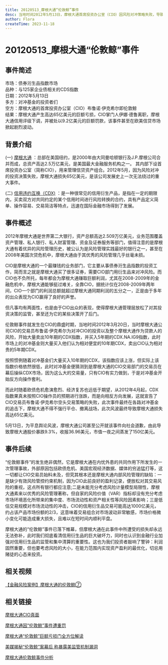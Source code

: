 ```yaml
---
title: 20120513_摩根大通“伦敦鲸”事件
desc: 当地时间2012年5月13日，摩根大通首席投资办公室（CIO）因风险对冲策略失败，导致摩根大通银行衍生品押注产生高达65亿美元的巨大亏损，这是摩根大通银行史上最大规模的亏损，因此事件对企业债的交易造成信贷市场的剧烈波动，所以该事件被称为“伦敦鲸事件”。
author: Flora
createTime: 2023-11-18
---
```


#  20120513_摩根大通“伦敦鲸”事件

## 事件简述
市场：债券洐生品指数市场  
品种：与125家企业债相关的CDS指数  
日期：2012年5月13日  
多方：对冲基金的投资者们  
空方：摩根大通的首席投资办公室（CIO）布鲁诺·伊克希尔即伦敦鲸  
结果：摩根大通产生高达65亿美元的巨额亏损，CIO掌门人伊娜·德鲁离职，摩根大通信用评级下调，并被处以9.2亿美元的巨额罚款，该事件甚至在欧美信贷市场掀起剧烈波动。	

## 背景介绍

(一) [摩根大通](https://baike.baidu.com/item/%E6%91%A9%E6%A0%B9%E5%A4%A7%E9%80%9A?fromModule=lemma_search-box#8) ：总部在美国纽约，是2000年由大同曼哈顿银行及J.P.摩根公司合并而成，总资产高达2.5万亿美元，是美国最大金融服务机构之一。 其内部下设首席投资办公室（简称CIO），用来管理信贷资产组合。2012年5月，因为风险对冲的投资决策失败，摩根大通损失65亿美元，是该公司发展史上一次无法绕过的重大事件。

(二) [信用违约互换（CDX)](https://baike.baidu.com/item/%E4%BF%A1%E7%94%A8%E8%BF%9D%E7%BA%A6%E4%BA%92%E6%8D%A2?fromModule=lemma_search-box) ：是一种很常见的信用衍生产品，是指在一定的期限内，买卖双方对共同约定的某个信用时间进行风险转换的合约，具有产品定义简单、操作容易、交易简洁等特点，迅速在国际金融市场得到了发展。

## 事件概述

2012年摩根大通是世界第二大银行，资产总额高达2.509万亿美元，业务范围覆盖资产管理、私人银行、私人财富管理、资金及证券服务等部门，值得注意的是摩根大通有着优异的风险管理历史，被公认为是风险管理实践最好的银行之一，甚至在2008年美国次贷危机中，摩根大通由于其优秀的风险管理几乎丝毫未损。

CIO是摩根大通的一个最赚钱的业务部门，它主要从事债券洐生品指数的投资工作，简而言之就是摩根大通买了很多证券，需要CIO部门用衍生品来对冲风险。而CIO也不负所托，每年都会为摩根大通赚取巨额利润，尤其在2008-2009年的金融危机中，摩根大通能够挺过难关，全靠CIO，据统计仅在2008-2009年两年间，CIO一个部门的利润总额就超过摩根大通同期利润的五分之一，正是由于多年的出众表现为CIO赢得了良好的声誉。

但凡事均有两面性，也是由于CIO出众的表现，使得摩根大通管理层放松了对其投资决策的监管，甚至还为它的某些决策开了后门。

伦敦鲸事件就发生在CIO的鼎盛时期，当地时间2012年3月20日，当时摩根大通公司CIO的交易员布鲁诺·伊克希尔为对冲CIO的投资以及整个摩根大通作为贷款人的风险，开始大量卖出10年期的CDX指数，并买入5年期的CDX.NA.IG9指数，此时市场上的对冲基金则大量买入他们认为相对便宜的10年期CDX，卖出CIO认为相对贵的5年期CDX。

按照惯例随着对冲基金们大量买入10年期的CDX，该指数应该上涨，但实际上该指数价格依然很低，此时对冲基金便猜测到是摩根大通的CIO交易部门的交易员在幕后操纵CDX市场，因为这么大的交易量，只有CIO有实力做到，于是对冲基金开始反方向操作套利。

而此时随着欧债危机愈演愈烈、经济复苏也远低于期望，从2012年4月起，CDX指数果真未按照CIO操作员的预期进行涨跌，而是向相反方向发展，这就宣告了CIO交易员布鲁诺·伊克希尔空头交易策略的失败，此次事件最终在各路对冲基金的追击下，摩根大通不得不强行平仓、撤离战场，此次风波最终导致摩根大通损失高达65亿美元。

5月13日，为平息舆论风波，摩根大通公司甚至公开就该事件向社会道歉，由此导致摩根大通股价暴跌9.3%，收报36.96美元，市值一夜之间蒸发了150亿美元。
## 事件后续
 “伦敦鲸事件”的发生绝非偶然，它是摩根大通在内忧外患的共同作用下所发生的一次管理事故，外部原因包括欧债危机、美国宏观经济数据、媒体的穷追猛打等，这一切都让CIO交易员始料未及，但究其根本还是摩根大通内部风险管理的缺陷：一是缺少有效风险管控约束机制，因为CIO此前良好的盈利记录，便放松对其交易风险的重视，这点所有银行都应注意;二是未能充分考虑风险计量模型局限性，摩根大通素来以优秀的风险管理著称，但自家的风险价值（VAR）指标却没有充分考虑市场环境恶化所带来的集中度、市场流动性和资产相关性等风险因素影响；三是低估交易规模对市场流动性的冲击，CIO的信用衍生品交易可能高达1000亿美元，约占该产品市场份额的2/3，这意味着交易组合对市场波动非常敏感，市场价格微小变化可能造成重大损失，且难以在短时间内顺利平盘。

摩根大通的“伦敦鲸”事件已落下帷幕，但摩根大通在此事件中所遭受的损失却永远无法弥补，此时我们彻底看清信用衍生品的巨大破坏力，同时也认识到金融行业加强对信用衍生品的监管和集中清算的重要性。这也为我们投资者敲响了警钟：利润固然重要，但也要考虑风险的大小，在能力范围内实现资产盈利的最优化，切忌用赌徒的心态来投资。
	
## 相关视频
[【金融风险案例】摩根大通的伦敦鲸⑦](https://www.bilibili.com/video/BV1WZ4y1W78v?vd_source=afeaf1bbefec5c4f552772f6a2290b8b)
## 相关链接
[摩根大通CIO真面](https://www.docin.com/p-1014149588.html)
			 
[摩根大通因“伦敦鲸”事件遭重罚](http://m.ldnews.cn/pcarticle/235306?mobile)
			 
[摩根大通“伦敦鲸”巨额亏损门全方位解读](http://finance.sina.com.cn/world/20120512/025312050355.shtml)
			 
[美媒揭秘“伦敦鲸”案幕后 称暴露美监管机制漏洞](https://www.chinanews.com/fortune/2013/08-19/5178713.shtml)
			 
[摩根大通伦敦鲸事件分析](https://www.weivol.cn/2018/01/london-whale/)
